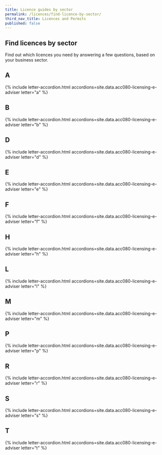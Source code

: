 ```yaml
---
title: Licence guides by sector
permalink: /licences/find-licence-by-sector/
third_nav_title: Licences and Permits
published: false
---
```


## Find licences by sector

Find out which licences you need by answering a few questions, based on your business sector.

## A

{% include letter-accordion.html accordions=site.data.acc080-licensing-e-adviser letter="a" %}

## B

{% include letter-accordion.html accordions=site.data.acc080-licensing-e-adviser letter="b" %}

## D

{% include letter-accordion.html accordions=site.data.acc080-licensing-e-adviser letter="d" %}

## E

{% include letter-accordion.html accordions=site.data.acc080-licensing-e-adviser letter="e" %}

## F

{% include letter-accordion.html accordions=site.data.acc080-licensing-e-adviser letter="f" %}

## H

{% include letter-accordion.html accordions=site.data.acc080-licensing-e-adviser letter="h" %}

## L

{% include letter-accordion.html accordions=site.data.acc080-licensing-e-adviser letter="l" %}

## M

{% include letter-accordion.html accordions=site.data.acc080-licensing-e-adviser letter="m" %}

## P

{% include letter-accordion.html accordions=site.data.acc080-licensing-e-adviser letter="p" %}

## R

{% include letter-accordion.html accordions=site.data.acc080-licensing-e-adviser letter="r" %}

## S

{% include letter-accordion.html accordions=site.data.acc080-licensing-e-adviser letter="s" %}

## T

{% include letter-accordion.html accordions=site.data.acc080-licensing-e-adviser letter="t" %}

<script src="/jquery/jquery.min.js"></script>
<script src="/jquery/bp-menu-new-tab.js"></script>
